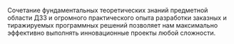 Сочетание фундаментальных теоретических знаний предметной области ДЗЗ и огромного практического опыта
разработки заказных и тиражируемых программных решений позволяет нам максимально эффективно выполнять
инновационные проекты любой сложности.